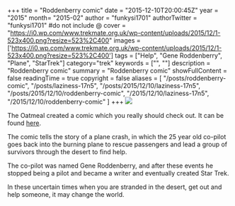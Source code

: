 +++
title = "Roddenberry comic"
date = "2015-12-10T20:00:45Z"
year = "2015"
month= "2015-02"
author = "funkysi1701"
authorTwitter = "funkysi1701" #do not include @
cover = "https://i0.wp.com/www.trekmate.org.uk/wp-content/uploads/2015/12/1-523x400.png?resize=523%2C400"
images = ['https://i0.wp.com/www.trekmate.org.uk/wp-content/uploads/2015/12/1-523x400.png?resize=523%2C400']
tags = ["Help", "Gene Roddenberry", "Plane", "StarTrek"]
category="trek"
keywords = ["", ""]
description =  "Roddenberry comic"
summary = "Roddenberry comic"
showFullContent = false
readingTime = true
copyright = false
aliases = [
    "/posts/roddenberry-comic",
    "/posts/laziness-17n5",
    "/posts/2015/12/10/laziness-17n5",
    "/posts/2015/12/10/roddenberry-comic",
    "/2015/12/10/laziness-17n5",
    "/2015/12/10/roddenberry-comic"
]
+++
![](https://i0.wp.com/www.trekmate.org.uk/wp-content/uploads/2015/12/1-523x400.png?resize=523%2C400)

The Oatmeal created a comic which you really should check out. It can be found [here](http://theoatmeal.com/comics/plane).

The comic tells the story of a plane crash, in which the 25 year old co-pilot goes back into the burning plane to rescue passengers and lead a group of survivors through the desert to find help.

The co-pilot was named Gene Roddenberry, and after these events he stopped being a pilot and became a writer and eventually created Star Trek.

In these uncertain times when you are stranded in the desert, get out and help someone, it may change the world.